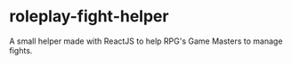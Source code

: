 # roleplay-fight-helper
A small helper made with ReactJS to help RPG's Game Masters to manage fights.
